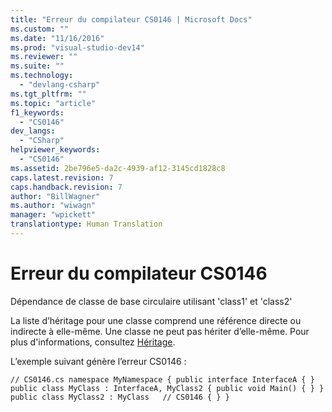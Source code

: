 ```yaml
---
title: "Erreur du compilateur CS0146 | Microsoft Docs"
ms.custom: ""
ms.date: "11/16/2016"
ms.prod: "visual-studio-dev14"
ms.reviewer: ""
ms.suite: ""
ms.technology: 
  - "devlang-csharp"
ms.tgt_pltfrm: ""
ms.topic: "article"
f1_keywords: 
  - "CS0146"
dev_langs: 
  - "CSharp"
helpviewer_keywords: 
  - "CS0146"
ms.assetid: 2be796e5-da2c-4939-af12-3145cd1828c8
caps.latest.revision: 7
caps.handback.revision: 7
author: "BillWagner"
ms.author: "wiwagn"
manager: "wpickett"
translationtype: Human Translation
---
```

# Erreur du compilateur CS0146
Dépendance de classe de base circulaire utilisant 'class1' et 'class2'  
  
 La liste d’héritage pour une classe comprend une référence directe ou indirecte à elle\-même. Une classe ne peut pas hériter d’elle\-même. Pour plus d'informations, consultez [Héritage](../../csharp/programming-guide/classes-and-structs/inheritance.md).  
  
 L’exemple suivant génère l’erreur CS0146 :  
  
```  
// CS0146.cs namespace MyNamespace { public interface InterfaceA { } public class MyClass : InterfaceA, MyClass2 { public void Main() { } } public class MyClass2 : MyClass   // CS0146 { } }  
```